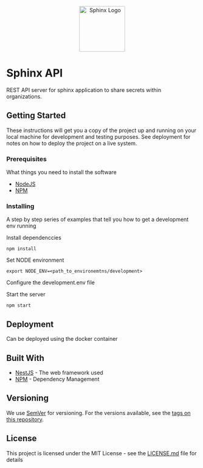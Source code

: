 <p align="center">
  <a target="blank"><img src="https://i.ibb.co/0ML0ZC3/rsz-sphinx-logo2.jpg" width="120" alt="Sphinx Logo" /></a>
</p>

# Sphinx API

REST API server for sphinx application to share secrets within organizations.

## Getting Started

These instructions will get you a copy of the project up and running on your local machine for development and testing purposes. See deployment for notes on how to deploy the project on a live system.

### Prerequisites

What things you need to install the software

* [NodeJS](https://nodejs.org/en/docs/)
* [NPM](https://docs.npmjs.com/)

### Installing

A step by step series of examples that tell you how to get a development env running

Install dependenccies

```
npm install
```

Set NODE environment

```
export NODE_ENV=<path_to_environemtns/development>
```

Configure the development.env file

Start the server

```
npm start
```

## Deployment

Can be deployed using the docker container

## Built With

* [NestJS](https://docs.nestjs.com/) - The web framework used
* [NPM](https://docs.npmjs.com/) - Dependency Management

## Versioning

We use [SemVer](http://semver.org/) for versioning. For the versions available, see the [tags on this repository](https://github.com/rohanmehto2/sphinx-api/tags). 

## License

This project is licensed under the MIT License - see the [LICENSE.md](LICENSE.md) file for details
